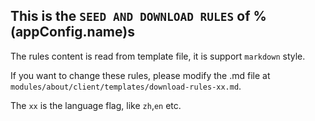 ## This is the `SEED AND DOWNLOAD RULES` of %(appConfig.name)s

The rules content is read from template file, it is support `markdown` style.

If you want to change these rules, please modify the .md file at `modules/about/client/templates/download-rules-xx.md`.

The `xx` is the language flag, like `zh`,`en` etc.